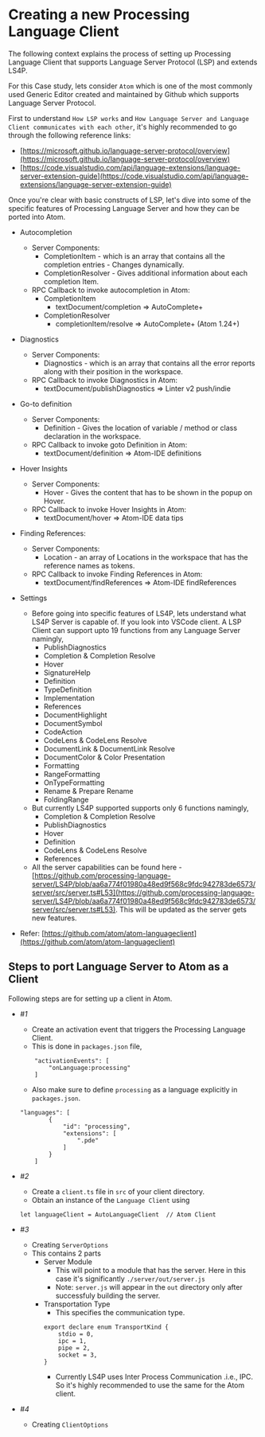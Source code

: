 # Creating a new Processing Language Client

The following context explains the process of setting up Processing Language Client that supports Language Server Protocol (LSP) and extends LS4P.

For this Case study, lets consider `Atom` which is one of the most commonly used Generic Editor created and maintained by Github which supports Language Server Protocol.

First to understand `How LSP works` and `How Language Server and Language Client communicates with each other`, it's highly recommended to go through the following reference links:
- [https://microsoft.github.io/language-server-protocol/overview](https://microsoft.github.io/language-server-protocol/overview)
- [https://code.visualstudio.com/api/language-extensions/language-server-extension-guide](https://code.visualstudio.com/api/language-extensions/language-server-extension-guide)

Once you're clear with basic constructs of LSP, let's dive into some of the specific features of Processing Language Server and how they can be ported into Atom.

- Autocompletion
	- Server Components:
		- CompletionItem - which is an array that contains all the completion entries - Changes dynamically.
		- CompletionResolver - Gives additional information about each completion Item.
	- RPC Callback to invoke autocompletion in Atom:
		- CompletionItem 
			- textDocument/completion => AutoComplete+
		- CompletionResolver
			- completionItem/resolve =>	AutoComplete+ (Atom 1.24+)

- Diagnostics
	- Server Components:
		- Diagnostics - which is an array that contains all the error reports along with their position in the workspace.
	- RPC Callback to invoke Diagnostics in Atom:
		- textDocument/publishDiagnostics => Linter v2 push/indie

- Go-to definition
	- Server Components:
		- Definition - Gives the location of variable / method or class declaration in the workspace.
	- RPC Callback to invoke goto Definition in Atom:
		- textDocument/definition => Atom-IDE definitions

- Hover Insights
	- Server Components:
		- Hover - Gives the content that has to be shown in the popup on Hover.
	- RPC Callback to invoke Hover Insights in Atom:
		- textDocument/hover => Atom-IDE data tips

- Finding References:
	- Server Components:
		- Location - an array of Locations in the workspace that has the reference names as tokens.
	- RPC Callback to invoke Finding References in Atom:
		- textDocument/findReferences => Atom-IDE findReferences

- Settings
	- Before going into specific features of LS4P, lets understand what LS4P Server is capable of. If you look into VSCode client. A LSP Client can support upto 19 functions from any Language Server namingly,
		- PublishDiagnostics
		- Completion & Completion Resolve
		- Hover
		- SignatureHelp
		- Definition
		- TypeDefinition
		- Implementation
		- References
		- DocumentHighlight
		- DocumentSymbol
		- CodeAction
		- CodeLens & CodeLens Resolve
		- DocumentLink & DocumentLink Resolve
		- DocumentColor & Color Presentation
		- Formatting
		- RangeFormatting
		- OnTypeFormatting
		- Rename & Prepare Rename
		- FoldingRange
	- But currently LS4P supported supports only 6 functions namingly,
		- Completion & Completion Resolve
		- PublishDiagnostics
		- Hover
		- Definition
		- CodeLens & CodeLens Resolve
		- References
	- All the server capabilities can be found here - [https://github.com/processing-language-server/LS4P/blob/aa6a774f01980a48ed9f568c9fdc942783de6573/server/src/server.ts#L53](https://github.com/processing-language-server/LS4P/blob/aa6a774f01980a48ed9f568c9fdc942783de6573/server/src/server.ts#L53). This will be updated as the server gets new features.

- Refer: [https://github.com/atom/atom-languageclient](https://github.com/atom/atom-languageclient)

## Steps to port Language Server to Atom as a Client

Following steps are for setting up a client in Atom.
- *#1*
	- Create an activation event that triggers the Processing Language Client.
	- This is done in `packages.json` file,
	```
		"activationEvents": [
			"onLanguage:processing"
		]
	```
	- Also make sure to define `processing` as a language explicitly in `packages.json`.
	```
	"languages": [
			{
				"id": "processing",
				"extensions": [
					".pde"
				]
			}
		]
	```

- *#2*
	- Create a `client.ts` file in `src` of your client directory.
	- Obtain an instance of the `Language Client` using
	```
	let languageClient = AutoLanguageClient  // Atom Client
	```

- *#3*
	- Creating `ServerOptions`
	- This contains 2 parts
		- Server Module
			- This will point to a module that has the server. Here in this case it's significantly `./server/out/server.js`
			- Note: `server.js` will appear in the `out` directory only after successfuly building the server.
		- Transportation Type
			- This specifies the communication type. 
			```
			export declare enum TransportKind {
   				stdio = 0,
   				ipc = 1,
  				pipe = 2,
  				socket = 3,
			}
			```
			- Currently LS4P uses Inter Process Communication .i.e., IPC. So it's highly recommended to use the same for the Atom client.

- *#4*
	- Creating `ClientOptions`

